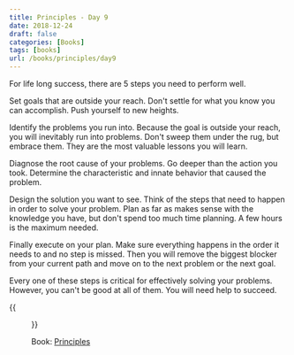 ```yaml
---
title: Principles - Day 9
date: 2018-12-24
draft: false
categories: [Books]
tags: [books]
url: /books/principles/day9
---
```


For life long success, there are 5 steps you need to perform well.

Set goals that are outside your reach. Don't settle for what you know you can
accomplish. Push yourself to new heights.

Identify the problems you run into. Because the goal is outside your reach, you
will inevitably run into problems. Don't sweep them under the rug, but embrace
them. They are the most valuable lessons you will learn.

Diagnose the root cause of your problems. Go deeper than the action you
took. Determine the characteristic and innate behavior that caused the problem.

Design the solution you want to see. Think of the steps that need to happen in
order to solve your problem. Plan as far as makes sense with the knowledge you
have, but don't spend too much time planning. A few hours is the maximum needed.

Finally execute on your plan. Make sure everything happens in the order it
needs to and no step is missed. Then you will remove the biggest blocker from
your current path and move on to the next problem or the next goal.

Every one of these steps is critical for effectively solving your problems.
However, you can't be good at all of them. You will need help to succeed.

{{<figure src="/img/principles.jpg" alt="Principles" link="https://amzn.to/2SEysjr">}}

Book: [Principles](https://amzn.to/2SEysjr)
